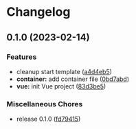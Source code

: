# Changelog

## 0.1.0 (2023-02-14)


### Features

* cleanup start template ([a4d4eb5](https://github.com/VigroX/VTBox/commit/a4d4eb56e2ca2574ead96581940d8c675fc9eb0b))
* **container:** add container file ([0bd7abd](https://github.com/VigroX/VTBox/commit/0bd7abd6c233767506fdc794d027a86fb8b6e848))
* **vue:** init Vue project ([83d3be5](https://github.com/VigroX/VTBox/commit/83d3be5e3b275ffb608656a4fba7eedbba15ca34))


### Miscellaneous Chores

* release 0.1.0 ([fd79415](https://github.com/VigroX/VTBox/commit/fd7941530b3b69cf01b0407a189a800131b01d15))
